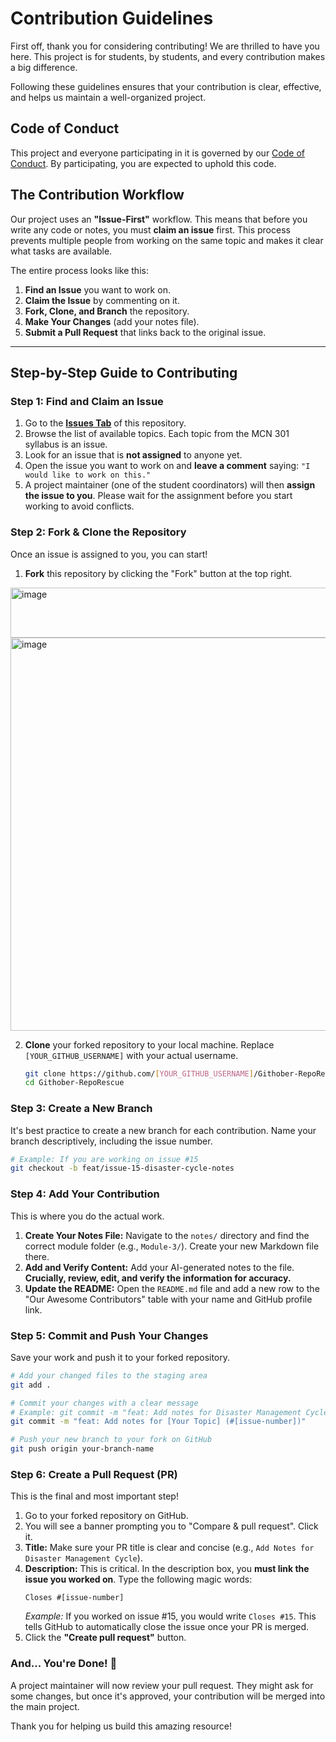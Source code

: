# Contribution Guidelines 

First off, thank you for considering contributing! We are thrilled to have you here. This project is for students, by students, and every contribution makes a big difference.

Following these guidelines ensures that your contribution is clear, effective, and helps us maintain a well-organized project.

## Code of Conduct

This project and everyone participating in it is governed by our [Code of Conduct](CODE_OF_CONDUCT.md). By participating, you are expected to uphold this code.

## The Contribution Workflow

Our project uses an **"Issue-First"** workflow. This means that before you write any code or notes, you must **claim an issue** first. This process prevents multiple people from working on the same topic and makes it clear what tasks are available.

The entire process looks like this:

1.  **Find an Issue** you want to work on.
2.  **Claim the Issue** by commenting on it.
3.  **Fork, Clone, and Branch** the repository.
4.  **Make Your Changes** (add your notes file).
5.  **Submit a Pull Request** that links back to the original issue.

---

## Step-by-Step Guide to Contributing

### Step 1: Find and Claim an Issue

1.  Go to the **[Issues Tab](https://github.com/murugnn/Hacktoberfest_Disaster_Prep/issues)** of this repository.
2.  Browse the list of available topics. Each topic from the MCN 301 syllabus is an issue.
3.  Look for an issue that is **not assigned** to anyone yet.
4.  Open the issue you want to work on and **leave a comment** saying: `"I would like to work on this."`
5.  A project maintainer (one of the student coordinators) will then **assign the issue to you**. Please wait for the assignment before you start working to avoid conflicts.

### Step 2: Fork & Clone the Repository

Once an issue is assigned to you, you can start!

1.  **Fork** this repository by clicking the "Fork" button at the top right.

  <img width="1278" height="80" alt="image" src="https://github.com/user-attachments/assets/8acb5d8e-8bf4-488d-8c14-36ff343bfb27" />

  <img width="1235" height="629" alt="image" src="https://github.com/user-attachments/assets/061fe31a-7518-4685-9f38-94c36c9330f4" />


2.  **Clone** your forked repository to your local machine. Replace `[YOUR_GITHUB_USERNAME]` with your actual username.

    ```bash
    git clone https://github.com/[YOUR_GITHUB_USERNAME]/Githober-RepoRescue.git
    cd Githober-RepoRescue
    ```

### Step 3: Create a New Branch

It's best practice to create a new branch for each contribution. Name your branch descriptively, including the issue number.

```bash
# Example: If you are working on issue #15
git checkout -b feat/issue-15-disaster-cycle-notes
```

### Step 4: Add Your Contribution

This is where you do the actual work.

1.  **Create Your Notes File:** Navigate to the `notes/` directory and find the correct module folder (e.g., `Module-3/`). Create your new Markdown file there.
2.  **Add and Verify Content:** Add your AI-generated notes to the file. **Crucially, review, edit, and verify the information for accuracy.**
3.  **Update the README:** Open the `README.md` file and add a new row to the "Our Awesome Contributors" table with your name and GitHub profile link.

### Step 5: Commit and Push Your Changes

Save your work and push it to your forked repository.

```bash
# Add your changed files to the staging area
git add .

# Commit your changes with a clear message
# Example: git commit -m "feat: Add notes for Disaster Management Cycle (#15)"
git commit -m "feat: Add notes for [Your Topic] (#[issue-number])"

# Push your new branch to your fork on GitHub
git push origin your-branch-name
```

### Step 6: Create a Pull Request (PR)

This is the final and most important step!

1.  Go to your forked repository on GitHub.
2.  You will see a banner prompting you to "Compare & pull request". Click it.
3.  **Title:** Make sure your PR title is clear and concise (e.g., `Add Notes for Disaster Management Cycle`).
4.  **Description:** This is critical. In the description box, you **must link the issue you worked on**. Type the following magic words:
    ```
    Closes #[issue-number]
    ```
    *Example:* If you worked on issue #15, you would write `Closes #15`. This tells GitHub to automatically close the issue once your PR is merged.
5.  Click the **"Create pull request"** button.

### And... You're Done! 🎉

A project maintainer will now review your pull request. They might ask for some changes, but once it's approved, your contribution will be merged into the main project.

Thank you for helping us build this amazing resource!
